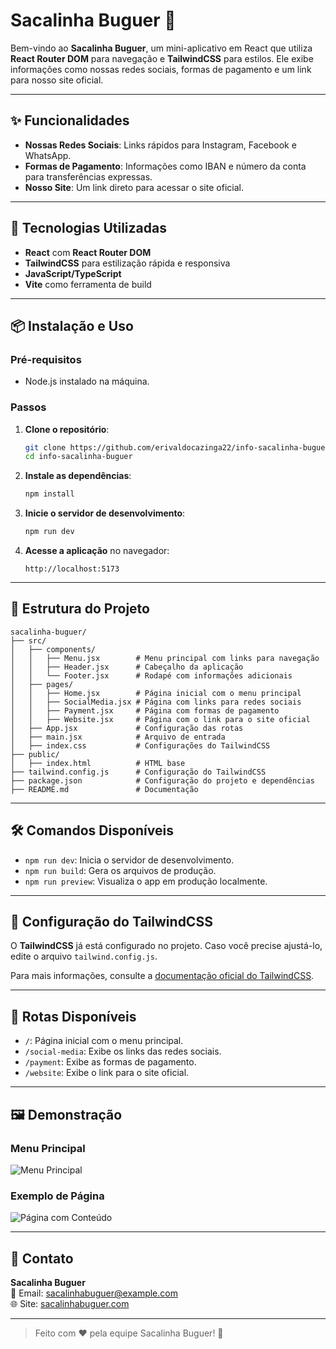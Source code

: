 # Sacalinha Buguer 🍔

Bem-vindo ao **Sacalinha Buguer**, um mini-aplicativo em React que utiliza **React Router DOM** para navegação e **TailwindCSS** para estilos. Ele exibe informações como nossas redes sociais, formas de pagamento e um link para nosso site oficial.

---

## ✨ Funcionalidades

- **Nossas Redes Sociais**: Links rápidos para Instagram, Facebook e WhatsApp.  
- **Formas de Pagamento**: Informações como IBAN e número da conta para transferências expressas.  
- **Nosso Site**: Um link direto para acessar o site oficial.

---

## 🚀 Tecnologias Utilizadas

- **React** com **React Router DOM**  
- **TailwindCSS** para estilização rápida e responsiva  
- **JavaScript/TypeScript**  
- **Vite** como ferramenta de build  

---

## 📦 Instalação e Uso

### Pré-requisitos
- Node.js instalado na máquina.

### Passos

1. **Clone o repositório**:
   ```bash
   git clone https://github.com/erivaldocazinga22/info-sacalinha-buguer.git
   cd info-sacalinha-buguer
   ```

2. **Instale as dependências**:
   ```bash
   npm install
   ```

3. **Inicie o servidor de desenvolvimento**:
   ```bash
   npm run dev
   ```

4. **Acesse a aplicação** no navegador:
   ```
   http://localhost:5173
   ```

---

## 🌟 Estrutura do Projeto

```plaintext
sacalinha-buguer/
├── src/
│   ├── components/
│   │   ├── Menu.jsx        # Menu principal com links para navegação
│   │   ├── Header.jsx      # Cabeçalho da aplicação
│   │   └── Footer.jsx      # Rodapé com informações adicionais
│   ├── pages/
│   │   ├── Home.jsx        # Página inicial com o menu principal
│   │   ├── SocialMedia.jsx # Página com links para redes sociais
│   │   ├── Payment.jsx     # Página com formas de pagamento
│   │   ├── Website.jsx     # Página com o link para o site oficial
│   ├── App.jsx             # Configuração das rotas
│   ├── main.jsx            # Arquivo de entrada
│   ├── index.css           # Configurações do TailwindCSS
├── public/
│   ├── index.html          # HTML base
├── tailwind.config.js      # Configuração do TailwindCSS
├── package.json            # Configuração do projeto e dependências
├── README.md               # Documentação
```

---

## 🛠️ Comandos Disponíveis

- `npm run dev`: Inicia o servidor de desenvolvimento.  
- `npm run build`: Gera os arquivos de produção.  
- `npm run preview`: Visualiza o app em produção localmente.  

---

## 📖 Configuração do TailwindCSS

O **TailwindCSS** já está configurado no projeto. Caso você precise ajustá-lo, edite o arquivo `tailwind.config.js`.  

Para mais informações, consulte a [documentação oficial do TailwindCSS](https://tailwindcss.com/docs).

---

## 🔗 Rotas Disponíveis

- `/`: Página inicial com o menu principal.  
- `/social-media`: Exibe os links das redes sociais.  
- `/payment`: Exibe as formas de pagamento.  
- `/website`: Exibe o link para o site oficial.

---

## 🖼️ Demonstração

### Menu Principal
<img src="https://via.placeholder.com/400x300" alt="Menu Principal" />

### Exemplo de Página
<img src="https://via.placeholder.com/400x300" alt="Página com Conteúdo" />

---

## 📩 Contato

**Sacalinha Buguer**  
📧 Email: sacalinhabuguer@example.com  
🌐 Site: [sacalinhabuguer.com](https://www.sacalinhabuguer.com)

---

> Feito com ❤️ pela equipe Sacalinha Buguer! 🍔